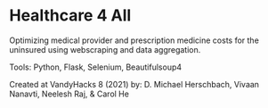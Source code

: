 # Healthcare 4 All
Optimizing medical provider and prescription medicine costs for the uninsured using webscraping and data aggregation.

Tools: Python, Flask, Selenium, Beautifulsoup4

Created at VandyHacks 8 (2021) by:
D. Michael Herschbach,
Vivaan Nanavti,
Neelesh Raj,
& Carol He
